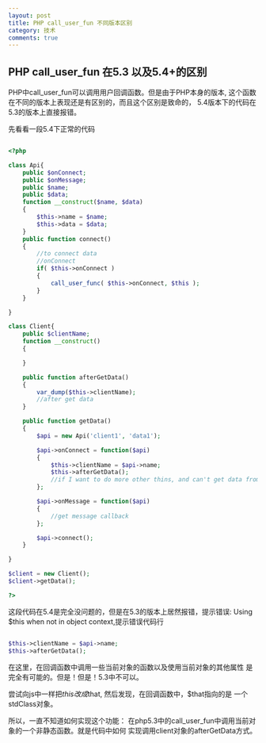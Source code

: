 ```yaml
---
layout: post
title: PHP call_user_fun 不同版本区别
category: 技术
comments: true
---
```

## PHP call_user_fun 在5.3 以及5.4+的区别
PHP中call_user_fun可以调用用户回调函数。但是由于PHP本身的版本,
这个函数在不同的版本上表现还是有区别的，而且这个区别是致命的，
5.4版本下的代码在5.3的版本上直接报错。

先看看一段5.4下正常的代码

```php

<?php

class Api{
    public $onConnect;
    public $onMessage;
    public $name;
    public $data;
    function __construct($name, $data)
    {
        $this->name = $name;
        $this->data = $data;
    }
    public function connect()
    {
        //to connect data
        //onConnect
        if( $this->onConnect )
        {
            call_user_func( $this->onConnect, $this );
        }
    }

}

class Client{
    public $clientName;
    function __construct()
    {

    }

    public function afterGetData()
    {
        var_dump($this->clientName);
        //after get data
    }

    public function getData()
    {
        $api = new Api('client1', 'data1');

        $api->onConnect = function($api)
        {
            $this->clientName = $api->name;
            $this->afterGetData();
            //if I want to do more other thins, and can't get data from api
        };

        $api->onMessage = function($api)
        {
            //get message callback
        };

        $api->connect();
    }

}

$client = new Client();
$client->getData();

?>
```

这段代码在5.4是完全没问题的，但是在5.3的版本上居然报错，提示错误:
Using $this when not in object context,提示错误代码行

```php

$this->clientName = $api->name;
$this->afterGetData();

```
在这里，在回调函数中调用一些当前对象的函数以及使用当前对象的其他属性
是完全有可能的。但是！但是！5.3中不可以。

尝试向js中一样把$this改成$that, 然后发现，在回调函数中，$that指向的是
一个stdClass对象。

所以，一直不知道如何实现这个功能：
在php5.3中的call_user_fun中调用当前对象的一个非静态函数。就是代码中如何
实现调用client对象的afterGetData方式。




